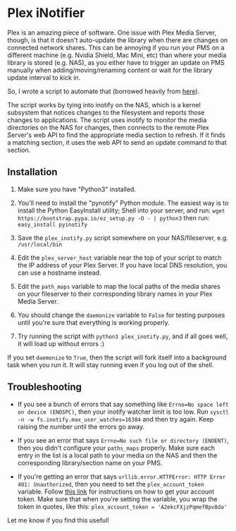 # Plex iNotifier

Plex is an amazing piece of software.  One issue with Plex Media Server, though, is that it doesn't auto-update the library when there are changes on connected network shares.  This can be annoying if you run your PMS on a different machine (e.g. Nvidia Shield, Mac Mini, etc) than where your media library is stored (e.g. NAS), as you either have to trigger an update on PMS manually when adding/moving/renaming content or wait for the library update interval to kick in. 

So, I wrote a script to automate that (borrowed heavily from [here](https://codesourcery.wordpress.com/2012/11/29/more-on-the-synology-nas-automatically-indexing-new-files/)).

The script works by tying into inotify on the NAS, which is a kernel subsystem that notices changes to the filesystem and reports those changes to applications.  The script uses inotify to monitor the media directories on the NAS for changes, then connects to the remote Plex Server's web API to find the appropriate media section to refresh.  If it finds a matching section, it uses the web API to send an update command to that section.


## Installation

1. Make sure you have "Python3" installed.

2. You'll need to install the "pynotify" Python module.  The easiest way is to install the Python EasyInstall utility; Shell into your server, and run:
 `wget https://bootstrap.pypa.io/ez_setup.py -O - | python3` then run: `easy_install pyinotify`

3. Save the `plex_inotify.py` script somewhere on your NAS/fileserver, e.g. `/usr/local/bin` 

4. Edit the `plex_server_host` variable near the top of your script to match the IP address of your Plex Server.  If you have local DNS resolution, you can use a hostname instead.

5. Edit the `path_maps` variable to map the local paths of the media shares on your fileserver to their corresponding library names in your Plex Media Server.

6. You should change the `daemonize` variable to `False` for testing purposes until you're sure that everything is working properly.

7. Try running the script with `python3 plex_inotify.py`, and if all goes well, it will load up without errors :)

If you set `daemonize` to `True`, then the script will fork itself into a background task when you run it.  It will stay running even if you log out of the shell.

## Troubleshooting

* If you see a bunch of errors that say something like `Errno=No space left on device (ENOSPC)`, then your inotify watcher limit is too low.  Run `sysctl -n -w fs.inotify.max_user_watches=16384` and then try again.  Keep raising the number until the errors go away.

* If you see an error that says `Errno=No such file or directory (ENOENT)`, then you didn't configure your `paths_maps` properly.  Make sure each entry in the list is a local path to your media on the NAS and then the corresponding library/section name on your PMS.

* If you're getting an error that says `urllib.error.HTTPError: HTTP Error 401: Unauthorized`, then you need to set the `plex_account_token` variable.  Follow [this link](https://support.plex.tv/hc/en-us/articles/204059436-Finding-your-account-token-X-Plex-Token) for instructions on how to get your account token.  Make sure that when you're setting the variable, you wrap the token in quotes, like this: `plex_account_token = 'A2ekcFXjzPqmefBpv8da'`

Let me know if you find this useful!